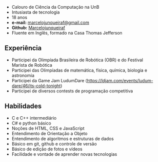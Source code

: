 * Calouro de Ciência da Computação na UnB
* Intusiasta de tecnologia
* 18 anos
* **e-mail:** marcelojunqueiraf@gmail.com
* **Github:** [Marcelojunqueiraf](https://github.com/Marcelojunqueiraf)
* Fluente em Inglês, formado na Casa Thomas Jefferson

## Experiência
* Participei da Olimpíada Brasileira de Robótica (OBR) e do Festival Marista de Robótica
* Participei das Olimpíadas de matemática, física, química, biologia e astronomia
* Participei da Game Jam LudumDare (https://ldjam.com/events/ludum-dare/46/its-cold-tonight)
* Participei de diversos contests de programação competitiva

## Habilidades
* C e C++ intermediário
* C# e python básico
* Noções de HTML, CSS e JavaScript
* Entendimento de Orientação a Objeto
* Entendimento de algoritmos e estruturas de dados
* Básico em git, github e controle de versão
* Básico de edição de fotos e vídeos
* Facilidade e vontade de aprender novas tecnologias
